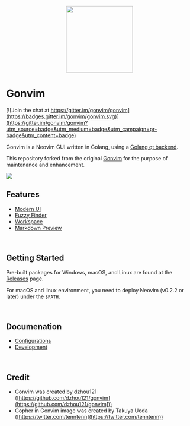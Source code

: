 <p align="center">
<img src="https://raw.githubusercontent.com/wiki/akiyosi/gonvim/images/gopher-with-neovim.png" width="180">
</p>

# Gonvim

[![Join the chat at https://gitter.im/gonvim/gonvim](https://badges.gitter.im/gonvim/gonvim.svg)](https://gitter.im/gonvim/gonvim?utm_source=badge&utm_medium=badge&utm_campaign=pr-badge&utm_content=badge)

Gonvim is a Neovim GUI written in Golang, using a [Golang qt backend](https://github.com/therecipe/qt).
 
This repository forked from the original [Gonvim](https://github.com/dzhou121/gonvim) for the purpose of maintenance and enhancement.

![](https://raw.githubusercontent.com/wiki/akiyosi/gonvim/images/top.png)

## Features

* [Modern UI](https://github.com/akiyosi/gonvim/wiki/Features#tabline-statusline-lint-message-command-line-and-message)
* [Fuzzy Finder](https://github.com/akiyosi/gonvim/wiki/Features#fuzzy-finder-in-gui)
* [Workspace](https://github.com/akiyosi/gonvim/wiki/Features#workspace)
* [Markdown Preview](https://github.com/akiyosi/gonvim/wiki/Features#markdown-preview)

<br>

## Getting Started
Pre-built packages for Windows, macOS, and Linux are found at the [Releases](https://github.com/akiyosi/gonvim/releases) page.

For macOS and linux environment, you need to deploy Neovim (v0.2.2 or later) under the `$PATH`.


<br>

## Documenation

* [Configurations](https://github.com/akiyosi/gonvim/wiki/Configurations)
* [Development](https://github.com/akiyosi/gonvim/wiki/Development)

<br>

## Credit
* Gonvim was created by dzhou121 ([https://github.com/dzhou121/gonvim](https://github.com/dzhou121/gonvim]))
* Gopher in Gonvim image was created by Takuya Ueda ([https://twitter.com/tenntenn](https://twitter.com/tenntenn))


